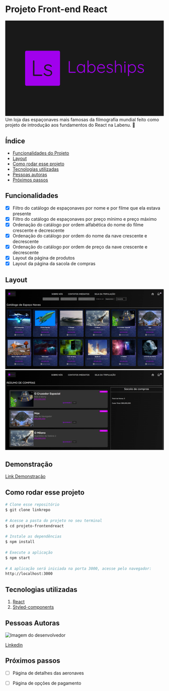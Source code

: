 # Projeto Front-end React

![Labeships](./src/assets/logo.svg)
Um loja das espaçonaves mais famosas da filmografia mundial feito como projeto de introdução aos fundamentos do React na Labenu. 🚀

## Índice
- <a href="#funcionalidades">Funcionalidades do Projeto </a>
- <a href="#layout">Layout </a>
- <a href="#rodar">Como rodar esse projeto </a>
- <a href="#tecnologias">Tecnologias utilizadas </a>
- <a href="#autores">Pessoas autoras </a>
- <a href="#passos">Próximos passos </a>

## Funcionalidades

- [x] Filtro do catálogo de espaçonaves por nome e por filme que ela estava presente
- [x] Filtro do catálogo de espaçonaves por preço mínimo e preço máximo
- [x] Ordenação do catálogo por ordem alfabética do nome do filme crescente e decrescente
- [x] Ordenação do catálogo por ordem  do nome da nave crescente e decrescente
- [x] Ordenação do catálogo por ordem  de preço da nave crescente e decrescente
- [x] Layout da página de produtos
- [x] Layout da página da sacola de compras

## Layout

![Página de Produtos](./src/assets/productScreen.png)
![Página da Sacola de Compras](./src/assets/bagScreen.png)

## Demonstração
[Link Demonstração](https://projeto-frontendreact-nu.vercel.app/)

## Como rodar esse projeto

```bash
# Clone esse repositório
$ git clone linkrepo

# Acesse a pasta do projeto no seu terminal
$ cd projeto-frontendreact

# Instale as dependências
$ npm install

# Execute a aplicação
$ npm start

# A aplicação será iniciada na porta 3000, acesse pelo navegador:
http://localhost:3000
```

## Tecnologias utilizadas

1. [React](https://reactjs.org/)
2. [Styled-components](https://styled-components.com/)

## Pessoas Autoras

<img style="width:200px" src="https://github.com/Casenrique.png" alt="Imagem do desenvolvedor">

[Linkedin](https://www.linkedin.com/in/carlos-henrique-de-souza-1767311a/)

## Próximos passos

- [ ] Página de detalhes das aeronaves
- [ ] Página de opções de pagamento









